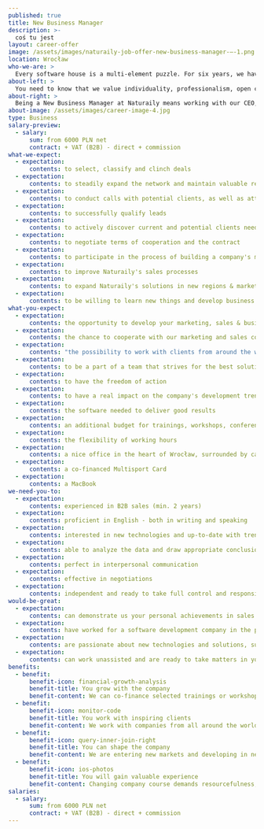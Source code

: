 ```yaml
---
published: true
title: New Business Manager
description: >-
  coś tu jest
layout: career-offer
image: /assets/images/naturaily-job-offer-new-business-manager-–-1.png
location: Wrocław
who-we-are: >
  Every software house is a multi-element puzzle. For six years, we have been successfully constructing a team of people with complementary characters and skills, which has resulted in a truly beautiful picture. Only one piece is missing. We believe it is you, Naturaily.
about-left: >
  You need to know that we value individuality, professionalism, open communication and honesty. We strive to provide our clients with the best, stable, reliable and beautiful digital products.
about-right: >
  Being a New Business Manager at Naturaily means working with our CEO, building our sales team from scratch and even the option of leading its future members - if that is what you feel comfortable with. Currently, we are entering new markets so there are a lot of challenges to be faced. Are you ready to help us succeed?  We are waiting for you!
about-image: /assets/images/career-image-4.jpg
type: Business
salary-preview:
  - salary:
      sum: from 6000 PLN net
      contract: + VAT (B2B) - direct + commission
what-we-expect:
  - expectation:
      contents: to select, classify and clinch deals
  - expectation:
      contents: to steadily expand the network and maintain valuable relations with prospects
  - expectation:
      contents: to conduct calls with potential clients, as well as attend international conferences, trade shows and other business trips, if necessary
  - expectation:
      contents: to successfully qualify leads
  - expectation:
      contents: to actively discover current and potential clients needs and adjust solutions accordingly
  - expectation:
      contents: to negotiate terms of cooperation and the contract
  - expectation:
      contents: to participate in the process of building a company's marketing strategy
  - expectation:
      contents: to improve Naturaily's sales processes
  - expectation:
      contents: to expand Naturaily's solutions in new regions & markets
  - expectation:
      contents: to be willing to learn new things and develop business skills
what-you-expect:
  - expectation:
      contents: the opportunity to develop your marketing, sales & business skills
  - expectation:
      contents: the chance to cooperate with our marketing and sales consultants, Casbeg, on a daily basis
  - expectation:
      contents: "the possibility to work with clients from around the world representing, among other industries and domains: energy, construction, IoT, embedded software development, cloud adoption"
  - expectation:
      contents: to be a part of a team that strives for the best solutions for each client and the respective project itself
  - expectation:
      contents: to have the freedom of action
  - expectation:
      contents: to have a real impact on the company's development trends
  - expectation:
      contents: the software needed to deliver good results
  - expectation:
      contents: an additional budget for trainings, workshops, conferences, etc.
  - expectation:
      contents: the flexibility of working hours
  - expectation:
      contents: a nice office in the heart of Wrocław, surrounded by cafés, restaurants, art galleries, etc.
  - expectation:
      contents: a co-financed Multisport Card
  - expectation:
      contents: a MacBook
we-need-you-to:
  - expectation:
      contents: experienced in B2B sales (min. 2 years)
  - expectation:
      contents: proficient in English - both in writing and speaking
  - expectation:
      contents: interested in new technologies and up-to-date with trends
  - expectation:
      contents: able to analyze the data and draw appropriate conclusions from them
  - expectation:
      contents: perfect in interpersonal communication
  - expectation:
      contents: effective in negotiations
  - expectation:
      contents: independent and ready to take full control and responsibility over your tasks
would-be-great:
  - expectation:
      contents: can demonstrate us your personal achievements in sales
  - expectation:
      contents: have worked for a software development company in the past
  - expectation:
      contents: are passionate about new technologies and solutions, such as Shopify, e-commerce, serverless, etc.
  - expectation:
      contents: can work unassisted and are ready to take matters in your hands
benefits:
  - benefit:
      benefit-icon: financial-growth-analysis
      benefit-title: You grow with the company
      benefit-content: We can co-finance selected trainings or workshops, pay for conferences, or maybe together we will organize our own event?
  - benefit:
      benefit-icon: monitor-code
      benefit-title: You work with inspiring clients
      benefit-content: We work with companies from all around the world, including innovative Scandinavia and mature Western Europe.
  - benefit:
      benefit-icon: query-inner-join-right
      benefit-title: You can shape the company
      benefit-content: We are entering new markets and developing in new, modern directions, like IoT software development.
  - benefit:
      benefit-icon: ios-photos
      benefit-title: You will gain valuable experience
      benefit-content: Changing company course demands resourcefulness, courage and persistence. Being part of it will enable you to grow, both as a professional and as a person.
salaries:
  - salary:
      sum: from 6000 PLN net
      contract: + VAT (B2B) - direct + commission
---
```


